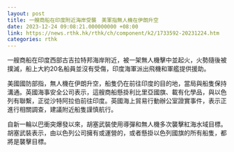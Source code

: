 ```yaml
---
layout: post
title: 一艘商船在印度附近海岸受襲　美軍指無人機在伊朗升空
date: 2023-12-24 09:08:21.000000000 +08:00
link: https://news.rthk.hk/rthk/ch/component/k2/1733592-20231224.htm
categories: rthk
---
```


一艘商船在印度西部古吉拉特邦海岸附近，被一架無人機擊中並起火，火勢隨後被撲滅，船上大約20名船員並沒有受傷，印度海軍派出飛機和軍艦提供援助。

美國國防部指，無人機在伊朗升空，船隻仍在前往印度的目的地，當局與船隻保持溝通。英國海事安全公司表示，這艘商船懸掛利比里亞國旗、載有化學品，與以色列有聯繫，正從沙特阿拉伯前往印度。英國海上貿易行動辦公室證實事件，表示正進行相關調查，建議附近船隻謹慎航行。

自新一輪以巴衝突爆發以來，胡塞武裝使用導彈和無人機多次襲擊紅海水域目標。胡塞武裝表示，由以色列公司擁有或運營的，或者懸掛以色列國旗的所有船隻，都將是襲擊目標。
